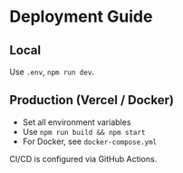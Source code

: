# Deployment Guide

## Local
Use `.env`, `npm run dev`.

## Production (Vercel / Docker)
- Set all environment variables
- Use `npm run build && npm start`
- For Docker, see `docker-compose.yml`

CI/CD is configured via GitHub Actions.
